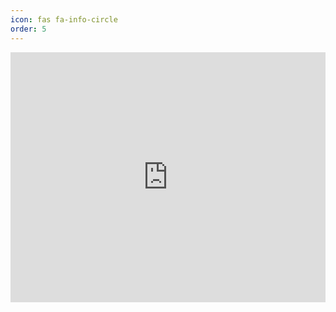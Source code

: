```yaml
---
icon: fas fa-info-circle
order: 5
---
```


<iframe name="opinionstage-widget" src="https://www.opinionstage.com/api/v2/widgets/08ee8e4e-9d5b-4bd0-84f3-c8908b3886e4/iframe?em=1" data-opinionstage-iframe="08ee8e4e-9d5b-4bd0-84f3-c8908b3886e4" width="100%" height="400" scrolling="auto" style="border: none;" frameBorder="0" allow="fullscreen" webkitallowfullscreen="true" mozallowfullscreen="true" referrerpolicy="no-referrer-when-downgrade"></iframe>

<div data-tf-widget="gJW2VVwB" data-tf-opacity="100" data-tf-iframe-props="title=Quick Questionnaire" data-tf-transitive-search-params data-tf-medium="snippet" style="width:100%;height:1000px;"></div><script src="//embed.typeform.com/next/embed.js"></script>
